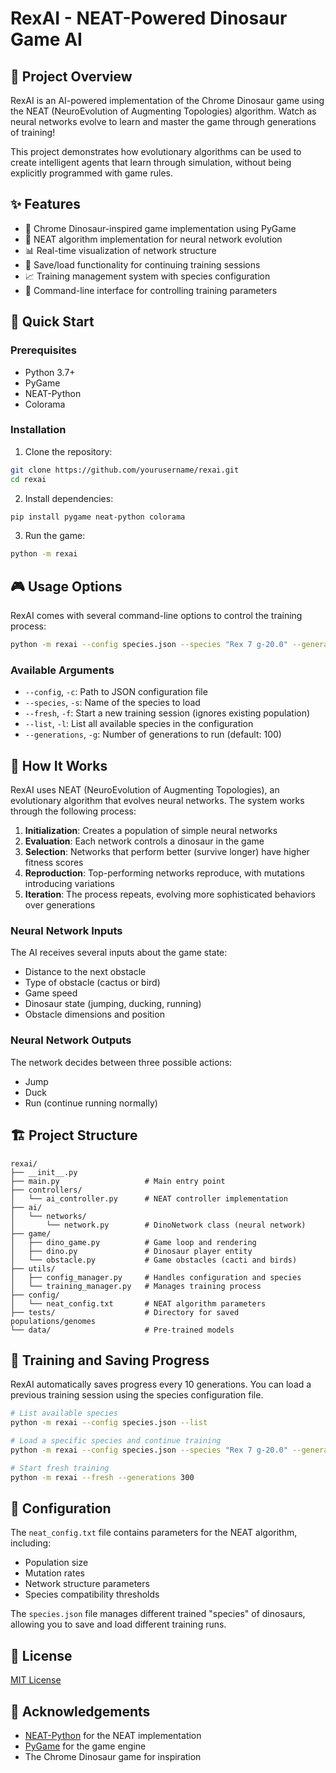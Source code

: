 # RexAI - NEAT-Powered Dinosaur Game AI

## 🦖 Project Overview

RexAI is an AI-powered implementation of the Chrome Dinosaur game using the NEAT (NeuroEvolution of Augmenting Topologies) algorithm. Watch as neural networks evolve to learn and master the game through generations of training!

This project demonstrates how evolutionary algorithms can be used to create intelligent agents that learn through simulation, without being explicitly programmed with game rules.

## ✨ Features

- 🦖 Chrome Dinosaur-inspired game implementation using PyGame
- 🧠 NEAT algorithm implementation for neural network evolution
- 📊 Real-time visualization of network structure
- 🔄 Save/load functionality for continuing training sessions
- 📈 Training management system with species configuration
- 📝 Command-line interface for controlling training parameters

## 🚀 Quick Start

### Prerequisites

- Python 3.7+
- PyGame
- NEAT-Python
- Colorama

### Installation

1. Clone the repository:
```bash
git clone https://github.com/yourusername/rexai.git
cd rexai
```

2. Install dependencies:
```bash
pip install pygame neat-python colorama
```

3. Run the game:
```bash
python -m rexai
```

## 🎮 Usage Options

RexAI comes with several command-line options to control the training process:

```bash
python -m rexai --config species.json --species "Rex 7 g-20.0" --generations 200
```

### Available Arguments

- `--config`, `-c`: Path to JSON configuration file
- `--species`, `-s`: Name of the species to load
- `--fresh`, `-f`: Start a new training session (ignores existing population)
- `--list`, `-l`: List all available species in the configuration
- `--generations`, `-g`: Number of generations to run (default: 100)

## 🧬 How It Works

RexAI uses NEAT (NeuroEvolution of Augmenting Topologies), an evolutionary algorithm that evolves neural networks. The system works through the following process:

1. **Initialization**: Creates a population of simple neural networks
2. **Evaluation**: Each network controls a dinosaur in the game
3. **Selection**: Networks that perform better (survive longer) have higher fitness scores
4. **Reproduction**: Top-performing networks reproduce, with mutations introducing variations
5. **Iteration**: The process repeats, evolving more sophisticated behaviors over generations

### Neural Network Inputs

The AI receives several inputs about the game state:
- Distance to the next obstacle
- Type of obstacle (cactus or bird)
- Game speed
- Dinosaur state (jumping, ducking, running)
- Obstacle dimensions and position

### Neural Network Outputs

The network decides between three possible actions:
- Jump
- Duck
- Run (continue running normally)

## 🏗️ Project Structure

```
rexai/
├── __init__.py
├── main.py                   # Main entry point
├── controllers/
│   └── ai_controller.py      # NEAT controller implementation
├── ai/
│   └── networks/
│       └── network.py        # DinoNetwork class (neural network)
├── game/
│   ├── dino_game.py          # Game loop and rendering
│   ├── dino.py               # Dinosaur player entity
│   └── obstacle.py           # Game obstacles (cacti and birds)
├── utils/
│   ├── config_manager.py     # Handles configuration and species
│   └── training_manager.py   # Manages training process
├── config/
│   └── neat_config.txt       # NEAT algorithm parameters
├── tests/                    # Directory for saved populations/genomes
└── data/                     # Pre-trained models
```

## 💾 Training and Saving Progress

RexAI automatically saves progress every 10 generations. You can load a previous training session using the species configuration file.

```bash
# List available species
python -m rexai --config species.json --list

# Load a specific species and continue training
python -m rexai --config species.json --species "Rex 7 g-20.0" --generations 200

# Start fresh training
python -m rexai --fresh --generations 300
```

## 🔧 Configuration

The `neat_config.txt` file contains parameters for the NEAT algorithm, including:
- Population size
- Mutation rates
- Network structure parameters
- Species compatibility thresholds

The `species.json` file manages different trained "species" of dinosaurs, allowing you to save and load different training runs.

## 📝 License

[MIT License](LICENSE)

## 👥 Acknowledgements

- [NEAT-Python](https://neat-python.readthedocs.io/) for the NEAT implementation
- [PyGame](https://www.pygame.org/) for the game engine
- The Chrome Dinosaur game for inspiration
